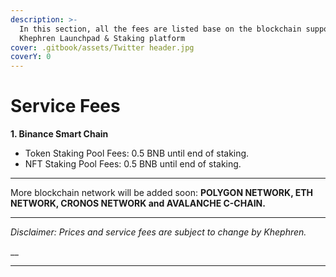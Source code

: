 ```yaml
---
description: >-
  In this section, all the fees are listed base on the blockchain supported by
  Khephren Launchpad & Staking platform
cover: .gitbook/assets/Twitter header.jpg
coverY: 0
---
```


# Service Fees

**1. Binance Smart Chain**

* Token Staking Pool Fees: 0.5 BNB until end of staking.
* NFT Staking Pool Fees: 0.5 BNB until end of staking.

****



More blockchain network will be added soon: **POLYGON NETWORK, ETH NETWORK, CRONOS NETWORK and AVALANCHE C-CHAIN.**&#x20;

****

_Disclaimer: Prices and service fees are subject to change by Khephren._

__

****
